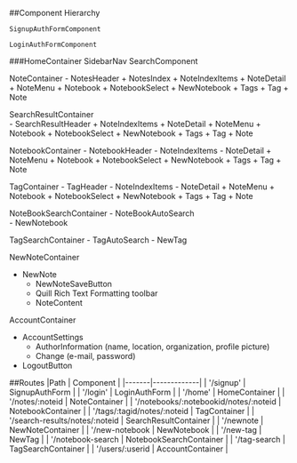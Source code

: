 ##Component Hierarchy

`SignupAuthFormComponent`

`LoginAuthFormComponent`

###HomeContainer
  SidebarNav
  SearchComponent

  NoteContainer
    - NotesHeader
    + NotesIndex
      + NoteIndexItems
      + NoteDetail
        + NoteMenu
          + Notebook
            + NotebookSelect
            + NewNotebook
          + Tags
            + Tag
        + Note

  SearchResultContainer    
    - SearchResultHeader
    + NoteIndexItems
    + NoteDetail
      + NoteMenu
        + Notebook
          + NotebookSelect
          + NewNotebook
        + Tags
          + Tag
      + Note

  NotebookContainer
    - NotebookHeader
    - NoteIndexItems
    - NoteDetail
      + NoteMenu
        + Notebook
          + NotebookSelect
          + NewNotebook
        + Tags
          + Tag
      + Note

  TagContainer
    - TagHeader
    - NoteIndexItems
    - NoteDetail
      + NoteMenu
        + Notebook
          + NotebookSelect
          + NewNotebook
        + Tags
          + Tag
      + Note


  NoteBookSearchContainer
    - NoteBookAutoSearch        
    - NewNotebook

  TagSearchContainer
    - TagAutoSearch
    - NewTag

NewNoteContainer  
  - NewNote
    + NewNoteSaveButton
    + Quill Rich Text Formatting toolbar
    + NoteContent

AccountContainer
  - AccountSettings
    + AuthorInformation (name, location, organization, profile picture)
    + Change (e-mail, password)
  - LogoutButton

##Routes
|Path   | Component   |
|-------|-------------|
| '/signup' | SignupAuthForm |
| '/login' | LoginAuthForm |
| '/home' | HomeContainer |
| '/notes/:noteid | NoteContainer |
| '/notebooks/:notebookid/notes/:noteid | NotebookContainer |
| '/tags/:tagid/notes/:noteid | TagContainer |
| '/search-results/notes/:noteid | SearchResultContainer |
| '/newnote | NewNoteContainer |
| '/new-notebook | NewNotebook |
| '/new-tag | NewTag |
| '/notebook-search | NotebookSearchContainer |
| '/tag-search | TagSearchContainer |
| '/users/:userid | AccountContainer |

